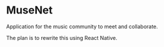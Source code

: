 # MuseNet
Application for the music community to meet and collaborate. 

The plan is to rewrite this using React Native.
